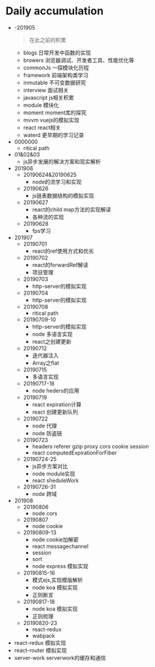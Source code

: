 # Daily accumulation

- -201905
    > 在此之前的积累
    - blogs 日常开发中函数的实现
    - browers 浏览器调试、开发者工具、性能优化等
    - commonJs 一探模块化历程
    - framework 前端架构类学习
    - inmutable 不可变数据研究
    - interview 面试相关
    - javascript js相关积累
    - module 模块化
    - moment moment库的探究
    - mvvm vuejs的模拟实现
    - react react相关
    - waterd 更早期的学习记录
- 0000000
    - ritical path
- 01&02&03
    - js异步发展的解决方案和现实解析
- 201906
    - 20190624&20190625
        - node的流学习和实现
    - 20190626
        - js链表数据结构的模拟实现
    - 20190627
        - react的child map方法的实现解读
        - 各种流的实现
    - 20190628
        - fps学习
- 201907
    - 20190701
        - react的ref使用方式和优劣
    - 20190702
        - react的forwardRef解读
        - 项目管理
    - 20190703
        - http-server的模拟实现
    - 20190704
        - http-server的模拟实现    
    - 20190708
        - ritical path
    - 20190709-10
        - http-server的模拟实现   
        - node 多语言实现
        - react之创建更新
    - 20190712
        - 迭代器注入
        - Array之flat   
    - 20190715
        - 多语言实现   
    - 20190717-18
        -  node heders的应用 
    - 20190719
        - react expiration计算
        - react 创建更新队列   
    - 20190722
        -  node 代理
        -  node 防盗链
    - 20190723
        - headers referer gzip proxy cors cookie session
        - react computedExpirationForFiber   
    - 20190724-25
        - js异步方案对比
        - node module实现
        - react sheduleWork   
    - 20190726-31
        - node 跨域   
- 201908
    - 20190806
        - node cors
    - 20190807
        - node cookie
    - 20190809-13
        - node cookie加解密
        - react messagechannel
        - session
        - sort
        - node express 模拟实现
    - 20190815-16
        - 模式ejs,实现模版解析
        - node koa 模拟实现
        - 正则断言
    - 20190817-18
        - node koa 模拟实现
        - 正则梳理
    - 20190820-23
        - react-redux
        - wabpack
- react-redux 模拟实现
- react-router 模拟实现
- server-work serverwork的缓存和通信
